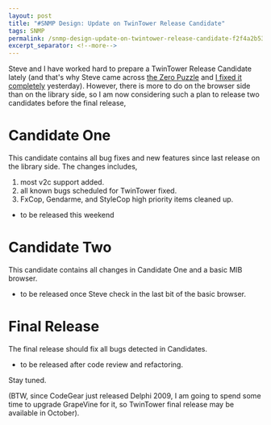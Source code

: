```yaml
---
layout: post
title: "#SNMP Design: Update on TwinTower Release Candidate"
tags: SNMP
permalink: /snmp-design-update-on-twintower-release-candidate-f2f4a2b53714
excerpt_separator: <!--more-->
---
```

Steve and I have worked hard to prepare a TwinTower Release Candidate lately (and that's why Steve came across [the Zero Puzzle](/snmp-design-the-puzzle-of-zero-d26d9979f6) and [I fixed it completely](/snmp-design-solving-the-zero-puzzle-ad094d078cfd) yesterday). However, there is more to do on the browser side than on the library side, so I am now considering such a plan to release two candidates before the final release,
<!--more-->

# Candidate One

This candidate contains all bug fixes and new features since last release on the library side. The changes includes,

1. most v2c support added.
1. all known bugs scheduled for TwinTower fixed.
1. FxCop, Gendarme, and StyleCop high priority items cleaned up.

* to be released this weekend

# Candidate Two

This candidate contains all changes in Candidate One and a basic MIB browser.

* to be released once Steve check in the last bit of the basic browser.

# Final Release

The final release should fix all bugs detected in Candidates.

* to be released after code review and refactoring.

Stay tuned.

(BTW, since CodeGear just released Delphi 2009, I am going to spend some time to upgrade GrapeVine for it, so TwinTower final release may be available in October).
